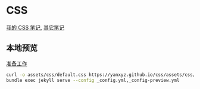 # CSS

[我的 CSS 笔记](https://yanxyz.github.io/css/),
[其它笔记](https://yanxyz.github.io/note/)

## 本地预览

[准备工作](https://yanxyz.github.io/github-pages-theme-primer/preview/)

```sh
curl -o assets/css/default.css https://yanxyz.github.io/css/assets/css/style.css
bundle exec jekyll serve --config _config.yml,_config-preview.yml
```
